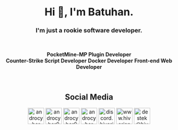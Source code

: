 <h1 align="center">Hi 👋, I'm Batuhan.</h1>
<h3 align="center">I'm just a rookie software developer.</h3>
<br>

<p align="center">
  <b>PocketMine-MP Plugin Developer</b><br>
  <b>Counter-Strike Script Developer</b>
  <b>Docker Developer</b>
  <b>Front-end Web Developer</b>
</p>

<br>
<h2 align="center">Social Media</h3>
<p align="center">
<a href="https://www.youtube.com/androcyber" target="_blank"><img alt="androcyber" src="https://i.hizliresim.com/ibuzuks.png" width="44" height="44"></img></a>
<a href="https://www.twitter.com/androcyber0" target="_blank"><img alt="androcyber0" src="https://i.hizliresim.com/r98d0rb.png" width="44" height="44"></img></a>
<a href="https://www.instagram.com/androcyber0" target="_blank"><img alt="androcyber0" src="https://i.hizliresim.com/4xhm1hk.png" width="44" height="44"></img></a>
<a href="https://www.github.com/androcyber" target="_blank"><img alt="androcyber" src="https://i.hizliresim.com/jxp3m16.png" width="44" height="44"></img></a>
<a href="https://www.discord.com/invite/EBUS4TYSY2" target="_blank"><img alt="discord.hiverianw.com" src="https://i.hizliresim.com/rcgesvp.png" width="44" height="44"></img></a>
<a href="https://www.hiverianw.com" target="_blank"><img alt="www.hiverianw.com" src="https://i.hizliresim.com/jlh9wm3.png" width="44" height="44"></img></a>
<a href="mailto:destek@hiverianw.com" target="_blank"><img alt="destek@hiverianw.com" src="https://i.hizliresim.com/mgxnk25.png" width="44" height="44"></img></a>
</p>
